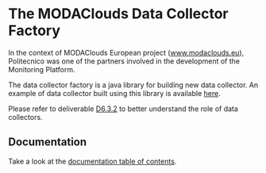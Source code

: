 The MODAClouds Data Collector Factory
=============================

In the context of MODAClouds European project (www.modaclouds.eu), Politecnico was
one of the partners involved in the development of the Monitoring Platform.

The data collector factory is a java library for building new data collector.
An example of data collector built using this library is available
[here](https://github.com/deib-polimi/modaclouds-app-level-dc).

Please refer to deliverable [D6.3.2](http://www.modaclouds.eu/publications/public-deliverables/) 
to better understand the role of data collectors.

## Documentation

Take a look at the [documentation table of contents](doc/TOC.md).